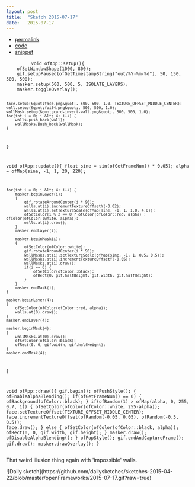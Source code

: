 ```yaml
---
layout: post
title:  "Sketch 2015-07-17"
date:   2015-07-17
---
```

<div class="code">
    <ul>
		<li><a href="{% post_url 2015-07-17-sketch %}">permalink</a></li>
		<li><a href="https://github.com/dailysketches/dailySketches/tree/master/sketches/2015-07-17">code</a></li>
		<li><a href="#" class="snippet-button">snippet</a></li>
	</ul>
    <pre class="snippet">
        <code class="cpp">void ofApp::setup(){
    ofSetWindowShape(1000, 800);
    gif.setupPaused(ofGetTimestampString(&quot;out/%Y-%m-%d&quot;), 50, 150, 500, 500);
    masker.setup(500, 500, 5, ISOLATE_LAYERS);
    masker.toggleOverlay();

    face.setup(&quot;face.png&quot;, 500, 500, 1.0, TEXTURE_OFFSET_MIDDLE_CENTER);
    wall.setup(&quot;foil4.png&quot;, 500, 500, 1.0);
    wallMask.setup(&quot;card-invert-wall.png&quot;, 500, 500, 1.0);
    for(int i = 0; i &lt; 4; i++) {
        walls.push_back(wall);
        wallMasks.push_back(wallMask);
    }
}

void ofApp::update(){
    float sine = sin(ofGetFrameNum() * 0.05);
    alpha = ofMap(sine, -1, 1, 20, 220);
    
    for(int i = 0; i &lt; 4; i++) {
        masker.beginLayer(i);
        {
            gif.rotateAroundCenter(i * 90);
            walls.at(i).incrementTextureOffsetY(-0.02);
            walls.at(i).setTextureScale(ofMap(sine, -1, 1, 1.0, 4.0));
            ofSetColor(i % 2 == 0 ? ofColor(ofColor::red, alpha) : ofColor(ofColor::white, alpha));
            walls.at(i).draw();
        }
        masker.endLayer(i);
        
        masker.beginMask(i);
        {
            ofSetColor(ofColor::white);
            gif.rotateAroundCenter(i * 90);
            wallMasks.at(i).setTextureScale(ofMap(sine, -1, 1, 0.5, 0.5));
            wallMasks.at(i).incrementTextureOffsetY(-0.05);
            wallMasks.at(i).draw();
            if(i == 0) {
                ofSetColor(ofColor::black);
                ofRect(0, gif.halfHeight, gif.width, gif.halfHeight);
            }
        }
        masker.endMask(i);
    }
    
    masker.beginLayer(4);
    {
        ofSetColor(ofColor(ofColor::red, alpha));
        walls.at(0).draw();
    }
    masker.endLayer(4);
    
    masker.beginMask(4);
    {
        wallMasks.at(0).draw();
        ofSetColor(ofColor::black);
        ofRect(0, 0, gif.width, gif.halfHeight);
    }
    masker.endMask(4);
}

void ofApp::draw(){
    gif.begin();
    ofPushStyle();
    {
        ofEnableAlphaBlending();
        if(ofGetFrameNum() == 0) {
            ofBackground(ofColor::black);
        }
        if(ofRandom(1) &gt; ofMap(alpha, 0, 255, 0.7, 1)) {
            ofSetColor(ofColor(ofColor::white, 255-alpha));
            face.setTextureOffset(TEXTURE_OFFSET_MIDDLE_CENTER);
            face.incrementTextureOffset(ofRandom(-0.05, 0.05), ofRandom(-0.5, 0.5));
            face.draw();
        } else {
            ofSetColor(ofColor(ofColor::black, alpha));
            ofRect(0, 0, gif.width, gif.height);
        }
        masker.draw();
        ofDisableAlphaBlending();
    }
    ofPopStyle();
    gif.endAndCaptureFrame();
    gif.draw();
    masker.drawOverlay();
}</code>
    </pre>
</div>
<p class="description">That weird illusion thing again with 'impossible' walls.</p>
![Daily sketch](https://github.com/dailysketches/sketches-2015-04-22/blob/master/openFrameworks/2015-07-17.gif?raw=true)
